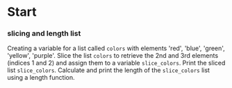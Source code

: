 # Start
### slicing and length list  
Creating a variable for a list called `colors` with elements 'red', 'blue', 'green', 'yellow', 'purple'.
Slice the list `colors` to retrieve the 2nd and 3rd elements (indices 1 and 2) and assign them to a variable `slice_colors`.
Print the sliced list `slice_colors`.
Calculate and print the length of the `slice_colors` list using a length function.
